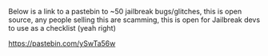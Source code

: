 Below is a link to a pastebin to ~50 jailbreak bugs/glitches, this is open source, any people selling this are scamming, this is open for Jailbreak devs to use as a checklist (yeah right)

https://pastebin.com/ySwTa56w
